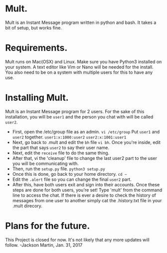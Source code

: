 # Mult.    
Mult is an Instant Message program written in python and bash. It
takes a bit of setup, but works fine.                                          

# Requirements.
Mult runs on Mac(OSX) and Linux. Make sure you have Python3 installed
on your system. A text editor like Vim or Nano will be needed for the install.
You also need to be on a system with multiple users for this to have any
use.

# Installing Mult.
Mult is an Instant Message program for 2 users. For the sake of this
installation, you will be `user1` and the person you chat with will 
be called `user2`. 
 - First, open the /etc/group file as an admin. `vi
/etc/group` Put `user1` and `user2` together. `user1:x:1000:user2` `user2:x:1001:user1`
 - Next, go back to .mult and edit the `bh` file `vi bh`. Once you're 
inside, edit the part that says `user2` to say their user name. 
 - Next, edit the `receive` file to do the same thing. 
 - After that, vi the 'cleanup' file to change the last user2 part to the user you 
will be communicating with.
 - Then, run the `setup.py` file. `python3 setup.py` 
 - Once this is done, go back to your home directory. `cd ~`
 - Edit the `.alert` file so you can change the final `user2` part. 
 - After this, have both users exit and sign into their accounts.
Once these steps are done for both users, you're set! 
Type 'mult' from the command line to access the chat. If there is ever a desire
to check the history of messages from one user to another simply cat
the .history.txt file in your .mult direcory.

# Plans for the future.                                                  
This Project is closed for now. It's not likely that any more updates will follow.
-Jackson Martin, Jan. 31, 2017
